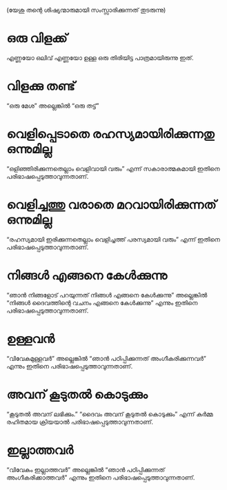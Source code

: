 (യേശു തന്റെ ശിഷ്യന്മാരുമായി സംസ്സാരിക്കുന്നത് തുടരുന്നു)
# ഒരു വിളക്ക്
എണ്ണയോ ഒലിവ് എണ്ണയോ ഉള്ള ഒരു തിരിയിട്ട പാത്രമായിരുന്നു ഇത്.
# വിളക്കു തണ്ട്
“ഒരു മേശ” അല്ലെങ്കിൽ “ഒരു തട്ട്”
# വെളിപ്പെടാതെ രഹസ്യമായിരിക്കുന്നതു ഒന്നുമില്ല
“ഒളിഞ്ഞിരിക്കുന്നതെല്ലാം വെളിവായി വരും” എന്ന് സകാരാത്മകമായി ഇതിനെ പരിഭാഷപ്പെടുത്താവുന്നതാണ്.
# വെളിച്ചത്തു വരാതെ മറവായിരിക്കുന്നത് ഒന്നുമില്ല
“രഹസ്യമായി ഇരിക്കുന്നതെല്ലാം വെളിച്ചത്ത് പരസ്യമായി വരും” എന്ന് ഇതിനെ പരിഭാഷപ്പെടുത്താവുന്നതാണ്.
# നിങ്ങൾ എങ്ങനെ കേൾക്കുന്നു
“ഞാൻ നിങ്ങളോട് പറയുന്നത് നിങ്ങൾ എങ്ങനെ കേൾക്കുന്നു” അല്ലെങ്കിൽ “നിങ്ങൾ ദൈവത്തിന്റെ വചനം എങ്ങനെ കേൾക്കുന്നു” എന്നും ഇതിനെ പരിഭാഷപ്പെടുത്താവുന്നതാണ്.
# ഉള്ളവൻ
“വിവേകമുള്ളവർ” അല്ലെങ്കിൽ “ഞാൻ പഠിപ്പിക്കുന്നത് അംഗീകരിക്കുന്നവർ” എന്നും ഇതിനെ പരിഭാഷപ്പെടുത്താവുന്നതാണ്.
# അവന് കൂടുതൽ കൊടുക്കും
“കൂടുതൽ അവന് ലഭിക്കും.” “ദൈവം അവന് കൂടുതൽ കൊടുക്കും” എന്ന് കർമ്മ രഹിതമായ ക്രിയയാൽ പരിഭാഷപ്പെടുത്താവുന്നതാണ്.
# ഇല്ലാത്തവർ
“വിവേകം ഇല്ലാത്തവർ” അല്ലെങ്കിൽ “ഞാൻ പഠിപ്പിക്കുന്നത് അംഗീകരിക്കാത്തവർ” എന്നും ഇതിനെ പരിഭാഷപ്പെടുത്താവുന്നതാണ്.

